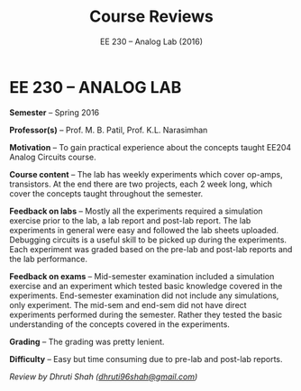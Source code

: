﻿---
layout: page
title: Course Reviews
subtitle: EE 230 – Analog Lab (2016)
cover-img: assets/img/Cover_study.jpg
thumbnail-img: ""
share-img: ""
comments: true
tags: [Academic, Core]
---
# EE 230 – ANALOG LAB

**Semester**  – Spring 2016

**Professor(s)**  – Prof. M. B. Patil, Prof. K.L. Narasimhan

**Motivation**  – To gain practical experience about the concepts taught EE204 Analog Circuits course.

**Course content**  – The lab has weekly experiments which cover op-amps, transistors. At the end there are two projects, each 2 week long, which cover the concepts taught throughout the semester.

**Feedback on labs**  – Mostly all the experiments required a simulation exercise prior to the lab, a lab report and post-lab report. The lab experiments in general were easy and followed the lab sheets uploaded. Debugging circuits is a useful skill to be picked up during the experiments. Each experiment was graded based on the pre-lab and post-lab reports and the lab performance.

**Feedback on exams**  – Mid-semester examination included a simulation exercise and an experiment which tested basic knowledge covered in the experiments. End-semester examination did not include any simulations, only experiment. The mid-sem and end-sem did not have direct experiments performed during the semester. Rather they tested the basic understanding of the concepts covered in the experiments.

**Grading**  – The grading was pretty lenient.

**Difficulty**  – Easy but time consuming due to pre-lab and post-lab reports.

_Review by Dhruti Shah (dhruti96shah@gmail.com)_
